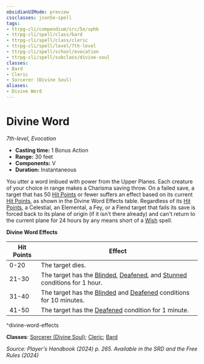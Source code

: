 ```yaml
---
obsidianUIMode: preview
cssclasses: json5e-spell
tags:
- ttrpg-cli/compendium/src/5e/xphb
- ttrpg-cli/spell/class/bard
- ttrpg-cli/spell/class/cleric
- ttrpg-cli/spell/level/7th-level
- ttrpg-cli/spell/school/evocation
- ttrpg-cli/spell/subclass/divine-soul
classes:
- Bard
- Cleric
- Sorcerer (Divine Soul)
aliases:
- Divine Word
---
```

# Divine Word
*7th-level, Evocation*  


- **Casting time:** 1 Bonus Action
- **Range:** 30 feet
- **Components:** V
- **Duration:** Instantaneous

You utter a word imbued with power from the Upper Planes. Each creature of your choice in range makes a Charisma saving throw. On a failed save, a target that has 50 [Hit Points](/3-Mechanics/CLI/variant-rules/hit-points-xphb.md) or fewer suffers an effect based on its current [Hit Points](/3-Mechanics/CLI/variant-rules/hit-points-xphb.md), as shown in the Divine Word Effects table. Regardless of its [Hit Points](/3-Mechanics/CLI/variant-rules/hit-points-xphb.md), a Celestial, an Elemental, a Fey, or a Fiend target that fails its save is forced back to its plane of origin (if it isn't there already) and can't return to the current plane for 24 hours by any means short of a [Wish](/3-Mechanics/CLI/spells/wish-xphb.md) spell.

**Divine Word Effects**

| Hit Points | Effect |
|------------|--------|
| 0-20 | The target dies. |
| 21-30 | The target has the [Blinded](/3-Mechanics/CLI/conditions.md#Blinded), [Deafened](/3-Mechanics/CLI/conditions.md#Deafened), and [Stunned](/3-Mechanics/CLI/conditions.md#Stunned) conditions for 1 hour. |
| 31-40 | The target has the [Blinded](/3-Mechanics/CLI/conditions.md#Blinded) and [Deafened](/3-Mechanics/CLI/conditions.md#Deafened) conditions for 10 minutes. |
| 41-50 | The target has the [Deafened](/3-Mechanics/CLI/conditions.md#Deafened) condition for 1 minute. |
^divine-word-effects

**Classes**: [Sorcerer (Divine Soul)](/3-Mechanics/CLI/lists/list-spells-classes-divine-soul-xge.md "subclass=XGE;class=XPHB"); [Cleric](/3-Mechanics/CLI/lists/list-spells-classes-cleric.md); [Bard](/3-Mechanics/CLI/lists/list-spells-classes-bard.md)

*Source: Player's Handbook (2024) p. 265. Available in the <span title='Systems Reference Document (5.2)'>SRD</span> and the Free Rules (2024)*